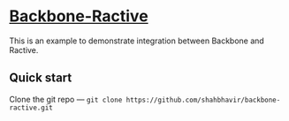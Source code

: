 # [Backbone-Ractive](http://shahbhavir.github.io/backbone-ractive)

This is an example to demonstrate integration between Backbone and Ractive.

## Quick start

Clone the git repo — `git clone https://github.com/shahbhavir/backbone-ractive.git`
